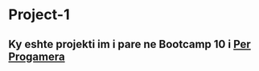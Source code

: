 # Project-1

## Ky eshte projekti im i pare ne Bootcamp 10 i [Per Progamera](https://perprogramera.com/)
